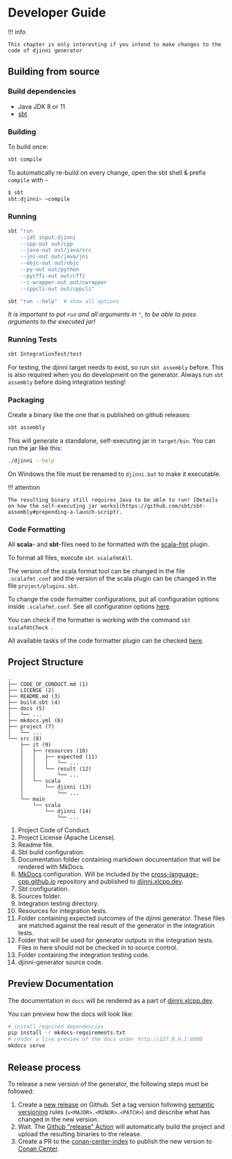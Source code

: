 # Developer Guide

!!! info

    This chapter is only interesting if you intend to make changes to the code of djinni generator

## Building from source

### Build dependencies

- Java JDK 8 or 11
- [sbt](https://www.scala-sbt.org/)

### Building

To build once:

```bash
sbt compile
```

To automatically re-build on every change, open the sbt shell & prefix `compile` with `~`

```bash
$ sbt
sbt:djinni> ~compile
```


### Running

```bash
sbt "run
    --idl input.djinni
    --cpp-out out/cpp
    --java-out out/java/src
    --jni-out out/java/jni
    --objc-out out/objc
    --py-out out/python
    --pycffi-out out/cffi
    --c-wrapper-out out/cwrapper
    --cppcli-out out/cppcli"
```

```bash
sbt "run --help"  # show all options
```

*It is important to put `run` and all arguments in `"`, to be able to pass arguments to the executed jar!*

### Running Tests

```bash
sbt IntegrationTest/test
```

For testing, the djinni target needs to exist, so run `sbt assembly` before. This is also required when you do development on the generator. Always run `sbt assembly` before doing integration testing!

### Packaging

Create a binary like the one that is published on github releases:

```bash
sbt assembly
```

This will generate a standalone, self-executing jar in `target/bin`.
You can run the jar like this:

```bash
./djinni --help
```

On Windows the file must be renamed to `djinni.bat` to make it executable.

!!! attention

    The resulting binary still requires Java to be able to run! [Details on how the self-executing jar works](https://github.com/sbt/sbt-assembly#prepending-a-launch-script).

### Code Formatting

All **scala**- and **sbt**-files need to be formatted with the [scala-fmt](https://scalameta.org/scalafmt/) plugin.

To format all files, execute `sbt scalafmtAll`.

The version of the scala format tool can be changed in the file `.scalafmt.conf` and the version of the scala plugin can be changed in the file `project/plugins.sbt`.

To change the code formatter configurations, put all configuration options inside `.scalafmt.conf`. See all configuration options [here](https://scalameta.org/scalafmt/docs/configuration.html).

You can check if the formatter is working with the command `sbt scalafmtCheck `.

All available tasks of the code formatter plugin can be checked [here](https://scalameta.org/scalafmt/docs/installation.html#task-keys).

## Project Structure

```text
.
├── CODE_OF_CONDUCT.md (1)
├── LICENSE (2)
├── README.md (3)
├── build.sbt (4)
├── docs (5)
│   └── ...
├── mkdocs.yml (6)
├── project (7)
│   └── ...
└── src (8)
    ├── it (9)
    │   ├── resources (10)
    │   │   ├── expected (11)
    │   │   │   └── ...
    │   │   └── result (12)
    │   │       └── ...
    │   └── scala
    │       └── djinni (13)
    │           └── ...
    └── main
        └── scala
            └── djinni (14)
                └── ...
```

1. Project Code of Conduct.
2. Project License (Apache License).
3. Readme file.
4. Sbt build configuration.
5. Documentation folder containing markdown documentation that will be rendered with MkDocs.
6. [MkDocs](https://www.mkdocs.org/) configuration. Will be included by the [cross-language-cpp.github.io](https://github.com/cross-language-cpp/cross-language-cpp.github.io) repository and published to [djinni.xlcpp.dev](https://djinni.xlcpp.dev/).
7. Sbt configuration.
8. Sources folder.
9. Integration testing directory.
10. Resources for integration tests.
11. Folder containing expected outcomes of the djinni generator. These files are matched against the real result of the generator in the integration tests.
12. Folder that will be used for generator outputs in the integration tests. Files in here should not be checked in to source control.
13. Folder containing the integration testing code.
14. djinni-generator source code.

## Preview Documentation

The documentation in `docs` will be rendered as a part of [djinni.xlcpp.dev](https://djinni.xlcpp.dev/).

You can preview how the docs will look like:

```sh
# install required dependencies
pip install -r mkdocs-requirements.txt
# render a live preview of the docs under http://127.0.0.1:8000
mkdocs serve
```

## Release process

To release a new version of the generator, the following steps must be followed:

1. Create a [new release](https://github.com/cross-language-cpp/djinni-generator/releases/new) on Github. Set a tag version following [semantic versioning](https://semver.org/) rules (`v<MAJOR>.<MINOR>.<PATCH>`) and describe what has changed in the new version.
2. Wait. The [Github "release" Action](https://github.com/cross-language-cpp/djinni-generator/blob/main/.github/workflows/release.yaml) will automatically build the project and upload the resulting binaries to the release.
3. Create a PR to the [conan-center-index](https://github.com/conan-io/conan-center-index/tree/master/recipes/djinni-generator) to publish the new version to [Conan Center](https://conan.io/center/djinni-generator).
